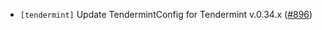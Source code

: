 - `[tendermint]` Update TendermintConfig for Tendermint v.0.34.x ([#896](https://github.com/informalsystems/tendermint-rs/issues/896))